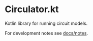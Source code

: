 # Circulator.kt

Kotlin library for running circuit models.

For development notes see [docs/notes](./docs/notes).
